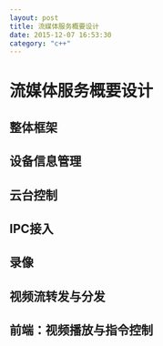 ```yaml
---
layout: post
title: 流媒体服务概要设计
date: 2015-12-07 16:53:30
category: "c++"
---
```


# 流媒体服务概要设计 #

## 整体框架 ##

## 设备信息管理 ##
## 云台控制 ##
## IPC接入 ##
## 录像 ##
## 视频流转发与分发 ##
## 前端：视频播放与指令控制 ##